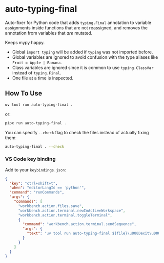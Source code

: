 # auto-typing-final

Auto-fixer for Python code that adds `typing.Final` annotation to variable assignments inside functions that are not reassigned, and removes the annotation from variables that _are_ mutated.

Keeps mypy happy.

- Global `import typing` will be added if `typing` was not imported before.
- Global variables are ignored to avoid confusion with the type aliases like `Fruit = Apple | Banana`.
- Class variables are ignored since it is common to use `typing.ClassVar` instead of `typing.Final`.
- One file at a time is inspected.

## How To Use

```sh
uv tool run auto-typing-final .
```

or:

```sh
pipx run auto-typing-final .
```

You can specify `--check` flag to check the files instead of actually fixing them:

```sh
auto-typing-final . --check
```

### VS Code key binding

Add to your `keybindings.json`:

```json
{
  "key": "ctrl+shift+t",
  "when": "editorLangId == 'python'",
  "command": "runCommands",
  "args": {
    "commands": [
      "workbench.action.files.save",
      "workbench.action.terminal.newInActiveWorkspace",
      "workbench.action.terminal.toggleTerminal",
      {
        "command": "workbench.action.terminal.sendSequence",
        "args": {
          "text": "uv tool run auto-typing-final ${file}\u000Dexit\u000D"
        }
      }
    ]
  }
}
```
